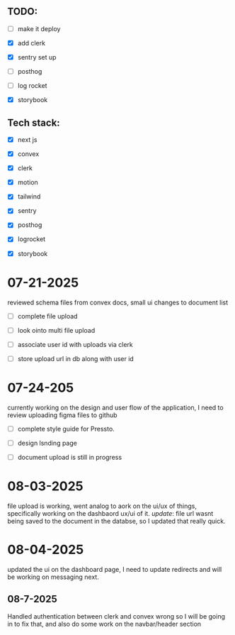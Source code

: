 ## TODO: 
- [ ] make it deploy 
- [x] add clerk
- [x] sentry set up
- [ ] posthog
- [ ] log rocket
- [x] storybook



## Tech stack:
- [x] next js
- [x] convex
- [x] clerk
- [x] motion
- [x] tailwind
- [x] sentry
- [x] posthog
- [x] logrocket
- [x] storybook


# 07-21-2025
reviewed schema files from convex docs, small ui changes to document list
- [ ] complete file upload
- [ ] look ointo multi file upload
- [ ] associate user id with uploads via clerk
- [ ] store upload url in db along with user id



# 07-24-205
currently working on the design and user flow of the application, 
I need to review uploading figma files to github
- [ ] complete style guide for Pressto.
- [ ] design lsnding page
- [ ] document upload is still in progress


# 08-03-2025
file upload is working, went analog to aork on the ui/ux of things,
specifically working on the dashbaord ux/ui of it.
*update*: file url wasnt being saved to the document in the databse, so
I updated that really quick.

# 08-04-2025
updated the ui on the dashboard page, I need to update redirects
and will be working on messaging next.

## 08-7-2025
Handled authentication between clerk and convex wrong so I 
will be going in to fix that, and also do some work on the 
navbar/header section